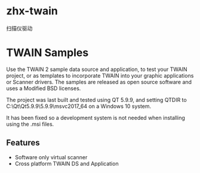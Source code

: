 # zhx-twain
扫描仪驱动

# TWAIN Samples

Use the TWAIN 2 sample data source and application, to test
your TWAIN project, or as templates to incorporate TWAIN into
your graphic applications or Scanner drivers. The samples are
released as open source software and uses a Modified BSD
licenses.

The project was last built and tested using QT 5.9.9, and
setting QTDIR to C:\Qt\Qt5.9.9\5.9.9\msvc2017_64 on a
Windows 10 system.

It has been fixed so a development system is not needed when
installing using the .msi files.

## Features

 - Software only virtual scanner
 - Cross platform TWAIN DS and Application
